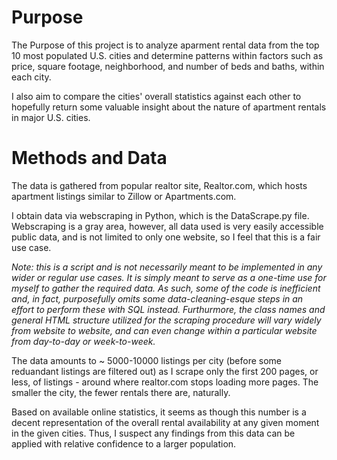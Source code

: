 # Purpose 

The Purpose of this project is to analyze aparment rental data from the top 10 most populated U.S. cities and determine patterns within factors such as price, square footage, neighborhood, and number of beds and baths, within each city.

I also aim to compare the cities' overall statistics against each other to hopefully return some valuable insight about the nature of apartment rentals in major U.S. cities.

# Methods and Data

The data is gathered from popular realtor site, Realtor.com, which hosts apartment listings similar to Zillow or Apartments.com. 

I obtain data via webscraping in Python, which is the DataScrape.py file. Webscraping is a gray area, however, all data used is very easily accessible public data, and is not limited to only one website, so I feel that this is a fair use case. 

*Note: this is a script and is not necessarily meant to be implemented in any wider or regular use cases. It is simply meant to serve as a one-time use for myself to gather the required data. As such, some of the code is inefficient and, in fact, purposefully omits some data-cleaning-esque steps in an effort to perform these with SQL instead. Furthurmore, the class names and general HTML structure utilized for the scraping procedure will vary widely from website to website, and can even change within a particular website from day-to-day or week-to-week.*

The data amounts to ~ 5000-10000 listings per city (before some reduandant listings are filtered out) as I scrape only the first 200 pages, or less, of listings - around where realtor.com stops loading more pages. The smaller the city, the fewer rentals there are, naturally. 

Based on available online statistics, it seems as though this number is a decent representation of the overall rental availability at any given moment in the given cities. Thus, I suspect any findings from this data can be applied with relative confidence to a larger population. 
